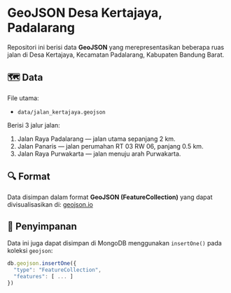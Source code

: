 # GeoJSON Desa Kertajaya, Padalarang

Repositori ini berisi data **GeoJSON** yang merepresentasikan beberapa ruas jalan di Desa Kertajaya, Kecamatan Padalarang, Kabupaten Bandung Barat.

## 🗺️ Data
File utama:
- `data/jalan_kertajaya.geojson`

Berisi 3 jalur jalan:
1. Jalan Raya Padalarang — jalan utama sepanjang 2 km.
2. Jalan Panaris — jalan perumahan RT 03 RW 06, panjang 0.5 km.
3. Jalan Raya Purwakarta — jalan menuju arah Purwakarta.

## 🔍 Format
Data disimpan dalam format **GeoJSON (FeatureCollection)** yang dapat divisualisasikan di:
[geojson.io](https://geojson.io)

## 💾 Penyimpanan
Data ini juga dapat disimpan di MongoDB menggunakan `insertOne()` pada koleksi `geojson`:

```js
db.geojson.insertOne({
  "type": "FeatureCollection",
  "features": [ ... ]
})
